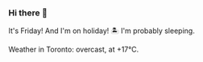 ### Hi there :wave:

It's Friday! And I'm on holiday! :desert_island: I'm probably sleeping.

Weather in Toronto: overcast, at +17°C.
